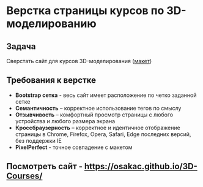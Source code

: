 # Верстка страницы курсов по 3D-моделированию

## Задача

Сверстать сайт для курсов 3D-моделирования ([макет][url])

## Требования к верстке

- **Bootstrap сетка** - весь сайт имеет расположение по четко заданной сетке
- **Семантичность** – корректное использование тегов по смыслу
- **Отзывчивость** – комфортный просмотр страницы с любого устройства и любого размера экрана
- **Кроссбраузерность** – корректное и идентичное отображение страницы в Chrome, Firefox, Opera, Safari, Edge последних версий, без поддержки IE
- **PixelPerfect** - точное совпадение с макетом

## Посмотреть сайт - https://osakac.github.io/3D-Courses/

[url]: https://www.figma.com/file/5B1NFPI9XVT7oXkd2jJMVZ/Сетки_ДЗ?node-id=0%3A1&mode=dev
